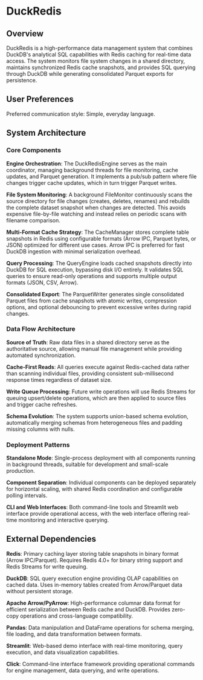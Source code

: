 # DuckRedis

## Overview

DuckRedis is a high-performance data management system that combines DuckDB's analytical SQL capabilities with Redis caching for real-time data access. The system monitors file system changes in a shared directory, maintains synchronized Redis cache snapshots, and provides SQL querying through DuckDB while generating consolidated Parquet exports for persistence.

## User Preferences

Preferred communication style: Simple, everyday language.

## System Architecture

### Core Components

**Engine Orchestration**: The DuckRedisEngine serves as the main coordinator, managing background threads for file monitoring, cache updates, and Parquet generation. It implements a pub/sub pattern where file changes trigger cache updates, which in turn trigger Parquet writes.

**File System Monitoring**: A background FileMonitor continuously scans the source directory for file changes (creates, deletes, renames) and rebuilds the complete dataset snapshot when changes are detected. This avoids expensive file-by-file watching and instead relies on periodic scans with filename comparison.

**Multi-Format Cache Strategy**: The CacheManager stores complete table snapshots in Redis using configurable formats (Arrow IPC, Parquet bytes, or JSON) optimized for different use cases. Arrow IPC is preferred for fast DuckDB ingestion with minimal serialization overhead.

**Query Processing**: The QueryEngine loads cached snapshots directly into DuckDB for SQL execution, bypassing disk I/O entirely. It validates SQL queries to ensure read-only operations and supports multiple output formats (JSON, CSV, Arrow).

**Consolidated Export**: The ParquetWriter generates single consolidated Parquet files from cache snapshots with atomic writes, compression options, and optional debouncing to prevent excessive writes during rapid changes.

### Data Flow Architecture

**Source of Truth**: Raw data files in a shared directory serve as the authoritative source, allowing manual file management while providing automated synchronization.

**Cache-First Reads**: All queries execute against Redis-cached data rather than scanning individual files, providing consistent sub-millisecond response times regardless of dataset size.

**Write Queue Processing**: Future write operations will use Redis Streams for queuing upsert/delete operations, which are then applied to source files and trigger cache refreshes.

**Schema Evolution**: The system supports union-based schema evolution, automatically merging schemas from heterogeneous files and padding missing columns with nulls.

### Deployment Patterns

**Standalone Mode**: Single-process deployment with all components running in background threads, suitable for development and small-scale production.

**Component Separation**: Individual components can be deployed separately for horizontal scaling, with shared Redis coordination and configurable polling intervals.

**CLI and Web Interfaces**: Both command-line tools and Streamlit web interface provide operational access, with the web interface offering real-time monitoring and interactive querying.

## External Dependencies

**Redis**: Primary caching layer storing table snapshots in binary format (Arrow IPC/Parquet). Requires Redis 4.0+ for binary string support and Redis Streams for write queuing.

**DuckDB**: SQL query execution engine providing OLAP capabilities on cached data. Uses in-memory tables created from Arrow/Parquet data without persistent storage.

**Apache Arrow/PyArrow**: High-performance columnar data format for efficient serialization between Redis cache and DuckDB. Provides zero-copy operations and cross-language compatibility.

**Pandas**: Data manipulation and DataFrame operations for schema merging, file loading, and data transformation between formats.

**Streamlit**: Web-based demo interface with real-time monitoring, query execution, and data visualization capabilities.

**Click**: Command-line interface framework providing operational commands for engine management, data querying, and write operations.